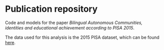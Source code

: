 # Publication repository

Code and models for the paper *Bilingual Autonomous Communities, identities and educational achievement according to PISA 2015*. 

The data used for this analysis is the 2015 PISA dataset, which can be found [here](https://www.oecd.org/pisa/data/2015database/).
